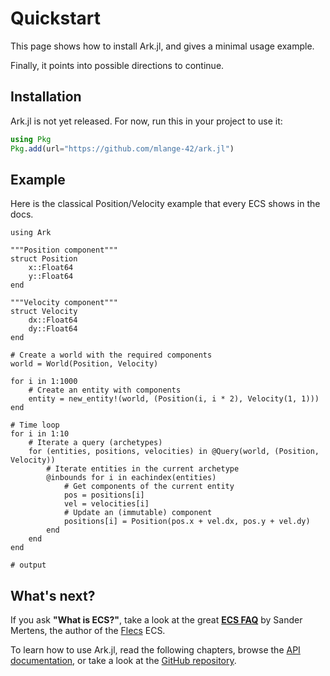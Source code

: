 # Quickstart

This page shows how to install Ark.jl, and gives a minimal usage example.

Finally, it points into possible directions to continue.

## Installation

Ark.jl is not yet released. For now, run this in your project to use it:

```julia
using Pkg
Pkg.add(url="https://github.com/mlange-42/ark.jl")
```

## Example

Here is the classical Position/Velocity example that every ECS shows in the docs.

```jldoctest; output = false
using Ark

"""Position component"""
struct Position
    x::Float64
    y::Float64
end

"""Velocity component"""
struct Velocity
    dx::Float64
    dy::Float64
end

# Create a world with the required components
world = World(Position, Velocity)

for i in 1:1000
    # Create an entity with components
    entity = new_entity!(world, (Position(i, i * 2), Velocity(1, 1)))
end

# Time loop
for i in 1:10
    # Iterate a query (archetypes)
    for (entities, positions, velocities) in @Query(world, (Position, Velocity))
        # Iterate entities in the current archetype
        @inbounds for i in eachindex(entities)
            # Get components of the current entity
            pos = positions[i]
            vel = velocities[i]
            # Update an (immutable) component
            positions[i] = Position(pos.x + vel.dx, pos.y + vel.dy)
        end
    end
end

# output

```

## What's next?

If you ask **"What is ECS?"**, take a look at the great [**ECS FAQ**](https://github.com/SanderMertens/ecs-faq) by Sander Mertens, the author of the [Flecs](http://flecs.dev) ECS.

To learn how to use Ark.jl, read the following chapters,
browse the [API documentation](https://pkg.go.dev/github.com/mlange-42/ark),
or take a look at the [GitHub repository](https://github.com/mlange-42/Ark.jl).
